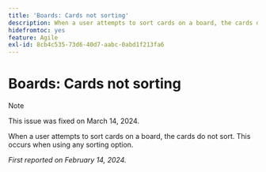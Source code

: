 ```yaml
---
title: 'Boards: Cards not sorting'
description: When a user attempts to sort cards on a board, the cards do not sort. This occurs when using any sorting option.
hidefromtoc: yes
feature: Agile
exl-id: 8cb4c535-73d6-40d7-aabc-0abd1f213fa6
---
```

# Boards: Cards not sorting

>[!NOTE]
>
>This issue was fixed on March 14, 2024.

When a user attempts to sort cards on a board, the cards do not sort. This occurs when using any sorting option.

_First reported on February 14, 2024._
